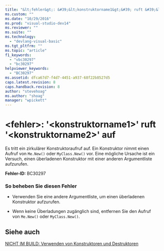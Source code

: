 ```yaml
---
title: "&lt;fehler&gt;: &#39;&lt;konstruktorname1&gt;&#39; ruft &#39;&lt;konstruktorname2&gt;&#39; auf | Microsoft Docs"
ms.custom: ""
ms.date: "10/29/2016"
ms.prod: "visual-studio-dev14"
ms.reviewer: ""
ms.suite: ""
ms.technology: 
  - "devlang-visual-basic"
ms.tgt_pltfrm: ""
ms.topic: "article"
f1_keywords: 
  - "vbc30297"
  - "bc30297"
helpviewer_keywords: 
  - "BC30297"
ms.assetid: dfca67d7-f4d7-4451-a937-68f22b8527d5
caps.latest.revision: 8
caps.handback.revision: 8
author: "stevehoag"
ms.author: "shoag"
manager: "wpickett"
---
```

# &lt;fehler&gt;: &#39;&lt;konstruktorname1&gt;&#39; ruft &#39;&lt;konstruktorname2&gt;&#39; auf
Es tritt ein zirkulärer Konstruktoraufruf auf. Ein Konstruktor nimmt einen Aufruf von `Me.New()` oder `MyClass.New()` vor. Eine mögliche Ursache ist ein Versuch, einen überladenen Konstruktor mit einer anderen Argumentliste aufzurufen.  
  
 **Fehler\-ID:** BC30297  
  
### So beheben Sie diesen Fehler  
  
-   Verwenden Sie eine andere Argumentliste, um einen überladenen Konstruktor aufzurufen.  
  
-   Wenn keine Überladungen zugänglich sind, entfernen Sie den Aufruf von `Me.New()` oder `MyClass.New()`.  
  
## Siehe auch  
 [NICHT IM BUILD: Verwenden von Konstruktoren und Destruktoren](http://msdn.microsoft.com/de-de/548eebe1-86c4-4377-b2f5-447cb8be3d90)